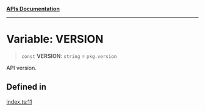 [**APIs Documentation**](../README.md)

***

# Variable: VERSION

> `const` **VERSION**: `string` = `pkg.version`

API version.

## Defined in

[index.ts:11](https://github.com/daidodo/format-imports/blob/396a5ae1c6a0ea65fb94ddc38f9df2bc3a9229ed/src/lib/index.ts#L11)
